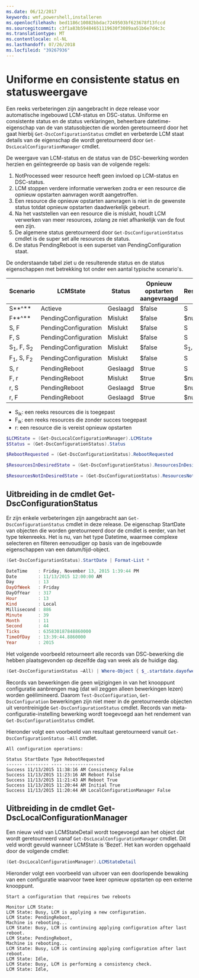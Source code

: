 ```yaml
---
ms.date: 06/12/2017
keywords: wmf,powershell,installeren
ms.openlocfilehash: bed1186c10082bbdac7249503bf623678f13fccd
ms.sourcegitcommit: c3f1a83b59484651119630f3089aa51b6e7d4c3c
ms.translationtype: MT
ms.contentlocale: nl-NL
ms.lasthandoff: 07/26/2018
ms.locfileid: "39267936"
---
```

# <a name="unified-and-consistent-state-and-status-representation"></a>Uniforme en consistente status en statusweergave

Een reeks verbeteringen zijn aangebracht in deze release voor automatische ingebouwd LCM-status en DSC-status. Uniforme en consistente status en de status verklaringen, beheerbare datetime-eigenschap van de van statusobjecten die worden geretourneerd door het gaat hierbij `Get-DscConfigurationStatus` cmdlet en verbeterde LCM staat details van de eigenschap die wordt geretourneerd door `Get-DscLocalConfigurationManager` cmdlet.

De weergave van LCM-status en de status van de DSC-bewerking worden herzien en geïntegreerde op basis van de volgende regels:

1. NotProcessed weer resource heeft geen invloed op LCM-status en DSC-status.
2. LCM stoppen verdere informatie verwerken zodra er een resource die opnieuw opstarten aanvragen wordt aangetroffen.
3. Een resource die opnieuw opstarten aanvragen is niet in de gewenste status totdat opnieuw opstarten daadwerkelijk gebeurt.
4. Na het vaststellen van een resource die is mislukt, houdt LCM verwerken van meer resources, zolang ze niet afhankelijk van de fout een zijn.
5. De algemene status geretourneerd door `Get-DscConfigurationStatus` cmdlet is de super set alle resources de status.
6. De status PendingReboot is een superset van PendingConfiguration staat.

De onderstaande tabel ziet u de resulterende status en de status eigenschappen met betrekking tot onder een aantal typische scenario's.

| Scenario                        | LCMState             | Status     | Opnieuw opstarten aangevraagd | ResourcesInDesiredState   | ResourcesNotInDesiredState |
|---------------------------------|----------------------|------------|---------------|------------------------------|--------------------------------|
| S**^**                          | Actieve                 | Geslaagd    | $false        | S                            | $null                          |
| F**^**                          | PendingConfiguration | Mislukt    | $false        | $null                        | F                              |
| S, F                             | PendingConfiguration | Mislukt    | $false        | S                            | F                              |
| F, S                             | PendingConfiguration | Mislukt    | $false        | S                            | F                              |
| S<sub>1</sub>, F, S<sub>2</sub> | PendingConfiguration | Mislukt    | $false        | S<sub>1</sub>, S<sub>2</sub> | F                              |
| F<sub>1</sub>, S, F<sub>2</sub> | PendingConfiguration | Mislukt    | $false        | S                            | F<sub>1</sub>, F<sub>2</sub>   |
| S, r                            | PendingReboot        | Geslaagd    | $true         | S                            | r                              |
| F, r                            | PendingReboot        | Mislukt    | $true         | $null                        | F, r                           |
| r, S                            | PendingReboot        | Geslaagd    | $true         | $null                        | r                              |
| r, F                            | PendingReboot        | Geslaagd    | $true         | $null                        | r                              |

- S<sub>ik</sub>: een reeks resources die is toegepast
- F<sub>ik</sub>: een reeks resources die zonder succes toegepast
- r: een resource die is vereist opnieuw opstarten

```powershell
$LCMState = (Get-DscLocalConfigurationManager).LCMState
$Status = (Get-DscConfigurationStatus).Status

$RebootRequested = (Get-DscConfigurationStatus).RebootRequested

$ResourcesInDesiredState = (Get-DscConfigurationStatus).ResourcesInDesiredState

$ResourcesNotInDesiredState = (Get-DscConfigurationStatus).ResourcesNotInDesiredState
```

## <a name="enhancement-in-get-dscconfigurationstatus-cmdlet"></a>Uitbreiding in de cmdlet Get-DscConfigurationStatus

Er zijn enkele verbeteringen zijn aangebracht aan `Get-DscConfigurationStatus` cmdlet in deze release. De eigenschap StartDate van objecten die worden geretourneerd door de cmdlet is eerder, van het type tekenreeks. Het is nu, van het type Datetime, waarmee complexe selecteren en filteren eenvoudiger op basis van de ingebouwde eigenschappen van een datum/tijd-object.

```powershell
(Get-DscConfigurationStatus).StartDate | Format-List *

DateTime    : Friday, November 13, 2015 1:39:44 PM
Date        : 11/13/2015 12:00:00 AM
Day         : 13
DayOfWeek   : Friday
DayOfYear   : 317
Hour        : 13
Kind        : Local
Millisecond : 886
Minute      : 39
Month       : 11
Second      : 44
Ticks       : 635830187848860000
TimeOfDay   : 13:39:44.8860000
Year        : 2015
```

Het volgende voorbeeld retourneert alle records van DSC-bewerking die hebben plaatsgevonden op dezelfde dag van week als de huidige dag.

```powershell
(Get-DscConfigurationStatus –All) | Where-Object { $_.startdate.dayofweek -eq (Get-Date).DayOfWeek }
```

Records van bewerkingen die geen wijzigingen in van het knooppunt configuratie aanbrengen mag (dat wil zeggen alleen bewerkingen lezen) worden geëlimineerd. Daarom `Test-DscConfiguration`, `Get-DscConfiguration` bewerkingen zijn niet meer in de geretourneerde objecten uit verontreinigde `Get-DscConfigurationStatus` cmdlet. Records van meta-configuratie-instelling bewerking wordt toegevoegd aan het rendement van `Get-DscConfigurationStatus` cmdlet.

Hieronder volgt een voorbeeld van resultaat geretourneerd vanuit `Get-DscConfigurationStatus –All` cmdlet.

```output
All configuration operations:

Status StartDate Type RebootRequested
------ --------- ---- ---------------
Success 11/13/2015 11:38:16 AM Consistency False
Success 11/13/2015 11:23:16 AM Reboot False
Success 11/13/2015 11:21:43 AM Reboot True
Success 11/13/2015 11:20:44 AM Initial True
Success 11/13/2015 11:20:44 AM LocalConfigurationManager False
```

## <a name="enhancement-in-get-dsclocalconfigurationmanager-cmdlet"></a>Uitbreiding in de cmdlet Get-DscLocalConfigurationManager

Een nieuw veld van LCMStateDetail wordt toegevoegd aan het object dat wordt geretourneerd vanaf `Get-DscLocalConfigurationManager` cmdlet. Dit veld wordt gevuld wanneer LCMState is 'Bezet'. Het kan worden opgehaald door de volgende cmdlet:

```powershell
(Get-DscLocalConfigurationManager).LCMStateDetail
```

Hieronder volgt een voorbeeld van uitvoer van een doorlopende bewaking van een configuratie waarvoor twee keer opnieuw opstarten op een externe knooppunt.

```output
Start a configuration that requires two reboots

Monitor LCM State:
LCM State: Busy, LCM is applying a new configuration.
LCM State: PendingReboot,
Machine is rebooting...
LCM State: Busy, LCM is continuing applying configuration after last reboot.
LCM State: PendingReboot,
Machine is rebooting...
LCM State: Busy, LCM is continuing applying configuration after last reboot.
LCM State: Idle,
LCM State: Busy, LCM is performing a consistency check.
LCM State: Idle,
```